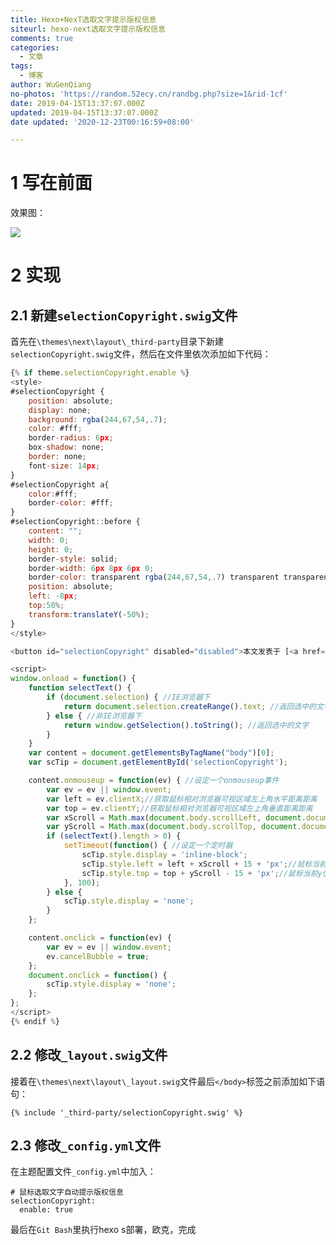 ```yaml
---
title: Hexo+NexT选取文字提示版权信息
siteurl: hexo-next选取文字提示版权信息
comments: true
categories:
  - 文章
tags:
  - 博客
author: WuGenQiang
no-photos: 'https://random.52ecy.cn/randbg.php?size=1&rid-1cf'
date: 2019-04-15T13:37:07.000Z
updated: 2019-04-15T13:37:07.000Z
date updated: '2020-12-23T00:16:59+08:00'

---
```


# 1 写在前面

效果图：

![](https://wugenqiang.github.io/PictureBed/pictures/20190415134019.png)

<!--more-->

# 2 实现

## 2.1 新建`selectionCopyright.swig`文件

首先在`\themes\next\layout\_third-party`目录下新建`selectionCopyright.swig`文件，然后在文件里依次添加如下代码：

```js
{% if theme.selectionCopyright.enable %}
<style>
#selectionCopyright {
    position: absolute;
    display: none;
    background: rgba(244,67,54,.7);
    color: #fff;
    border-radius: 6px;
    box-shadow: none;
    border: none;
    font-size: 14px;
}
#selectionCopyright a{
    color:#fff;
    border-color: #fff;
}
#selectionCopyright::before {
    content: "";
    width: 0;
    height: 0;
    border-style: solid;
    border-width: 6px 8px 6px 0;
    border-color: transparent rgba(244,67,54,.7) transparent transparent;
    position: absolute;
    left: -8px;
    top:50%;
    transform:translateY(-50%);
}
</style>

<button id="selectionCopyright" disabled="disabled">本文发表于 [<a href="https://blog.enjoytoshare.club/">吴跟强的博客</a>] 分享记得注明来源哟</button>

<script>
window.onload = function() {
    function selectText() {
        if (document.selection) { //IE浏览器下
            return document.selection.createRange().text; //返回选中的文字
        } else { //非IE浏览器下
            return window.getSelection().toString(); //返回选中的文字
        }
    }
    var content = document.getElementsByTagName("body")[0];
    var scTip = document.getElementById('selectionCopyright');

    content.onmouseup = function(ev) { //设定一个onmouseup事件
        var ev = ev || window.event;
        var left = ev.clientX;//获取鼠标相对浏览器可视区域左上角水平距离距离
        var top = ev.clientY;//获取鼠标相对浏览器可视区域左上角垂直距离距离
        var xScroll = Math.max(document.body.scrollLeft, document.documentElement.scrollLeft);//获取文档水平滚动距离
        var yScroll = Math.max(document.body.scrollTop, document.documentElement.scrollTop);//获取文档垂直滚动距离
        if (selectText().length > 0) {
            setTimeout(function() { //设定一个定时器
                scTip.style.display = 'inline-block';
                scTip.style.left = left + xScroll + 15 + 'px';//鼠标当前x值
                scTip.style.top = top + yScroll - 15 + 'px';//鼠标当前y值
            }, 100);
        } else {
            scTip.style.display = 'none';
        }
    };

    content.onclick = function(ev) {
        var ev = ev || window.event;
        ev.cancelBubble = true;
    };
    document.onclick = function() {
        scTip.style.display = 'none';
    };
};
</script>
{% endif %}
```

## 2.2 修改`_layout.swig`文件

接着在`\themes\next\layout\_layout.swig`文件最后`</body>`标签之前添加如下语句：

    {% include '_third-party/selectionCopyright.swig' %}

## 2.3 修改`_config.yml`文件

在主题配置文件`_config.yml`中加入：

    # 鼠标选取文字自动提示版权信息
    selectionCopyright:
      enable: true

最后在`Git Bash`里执行hexo s部署，欧克，完成

